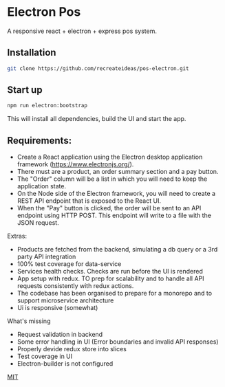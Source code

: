# Electron Pos

A responsive react + electron + express pos system.

## Installation

```bash
git clone https://github.com/recreateideas/pos-electron.git
```

## Start up

```bash
npm run electron:bootstrap
```

This will install all dependencies, build the UI and start the app.

## Requirements:

-   Create a React application using the Electron desktop application framework (https://www.electronjs.org/).
-   There must are a product, an order summary section and a pay button.
-   The "Order" column will be a list in which you will need to keep the application state.
-   On the Node side of the Electron framework, you will need to create a REST API endpoint that is exposed to the React UI.
-   When the "Pay" button is clicked, the order will be sent to an API endpoint using HTTP POST. This endpoint will write to a file with the JSON request.

Extras:

-   Products are fetched from the backend, simulating a db query or a 3rd party API integration
-   100% test coverage for data-service
-   Services health checks. Checks are run before the UI is rendered
-   App setup with redux. TO prep for scalability and to handle all API requests consistently with redux actions.
-   The codebase has been organised to prepare for a monorepo and to support microservice architecture
-   Ui is responsive (somewhat)

What's missing

-   Request validation in backend
-   Some error handling in UI (Error boundaries and invalid API responses)
-   Properly devide redux store into slices
-   Test coverage in UI
-   Electron-builder is not configured

[MIT](https://choosealicense.com/licenses/mit/)
